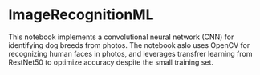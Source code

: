 # ImageRecognitionML

This notebook implements a convolutional neural network (CNN) for identifying dog breeds from photos. The notebook aslo uses OpenCV for recognizing human faces in photos, and leverages transfrer learning from RestNet50 to optimize accuracy despite the small training set.
